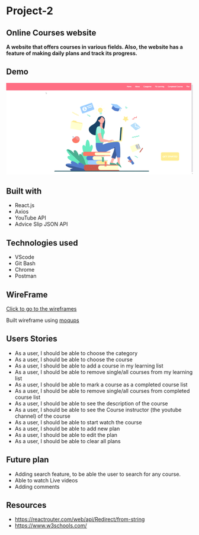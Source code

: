 # Project-2

## Online Courses website

**A website that offers courses in various fields. Also, the website has a feature of making daily plans and track its progress.**

## Demo
![](./Demo/Demo.gif)

## Built with

- React.js
- Axios
- YouTube API
- Advice Slip JSON API

## Technologies used

- VScode
- Git Bash
- Chrome
- Postman

## WireFrame
[Click to go to the wireframes](https://drive.google.com/file/d/1kRntQAqNk8xWCp21U0zLuB1YpffwfvND/view?usp=sharing)

Built wireframe using [moqups](https://app.moqups.com/)

## Users Stories

- As a user, I should be able to choose the category
- As a user, I should be able to choose the course
- As a user, I should be able to add a course in my learning list
- As a user, I should be able to remove single/all  courses from my learning list
- As a user, I should be able to mark a course as a completed course list
- As a user, I should be able to remove single/all  courses from completed course list
- As a user, I should be able to see the description of the course
- As a user, I should be able to see the Course instructor (the youtube channel) of the course
- As a user, I should be able to start watch the course
- As a user, I should be able to add new plan
- As a user, I should be able to edit the plan
- As a user, I should be able to clear all plans

## Future plan

- Adding search feature, to be able the user to search for any course.
- Able to watch Live videos
- Adding comments

## Resources

- https://reactrouter.com/web/api/Redirect/from-string
- https://www.w3schools.com/
